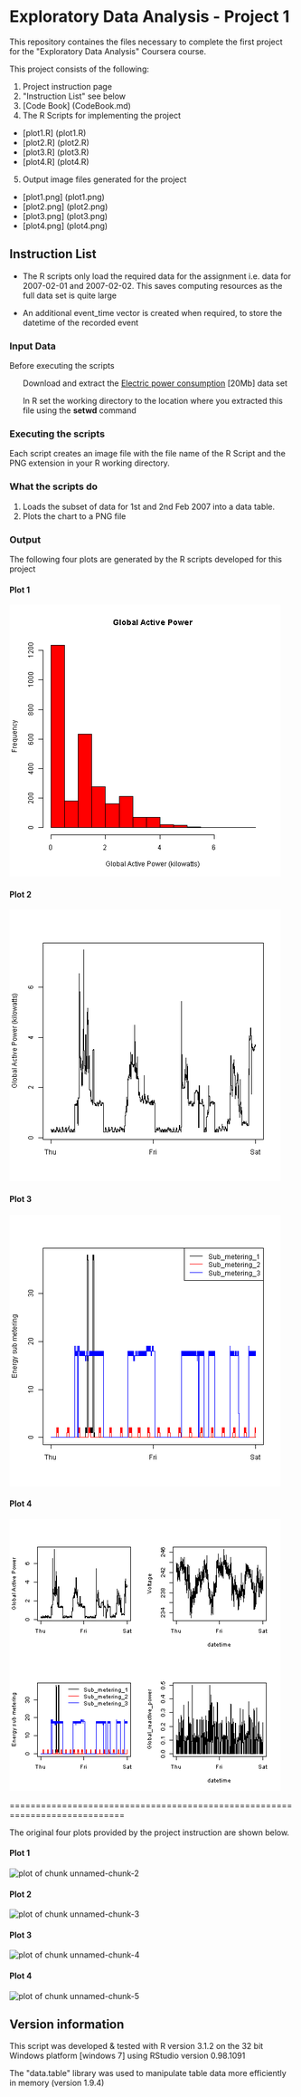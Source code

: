 # Exploratory Data Analysis - Project 1

This repository containes the files necessary to complete the first project for the "Exploratory Data Analysis"
Coursera course.

This project consists of the following:

1. Project instruction page
2. "Instruction List" see below
3. [Code Book] (CodeBook.md)
4. The R Scripts for implementing the project
* [plot1.R] (plot1.R)
* [plot2.R] (plot2.R)
* [plot3.R] (plot3.R)
* [plot4.R] (plot4.R)
5. Output image files generated for the project
* [plot1.png] (plot1.png)
* [plot2.png] (plot2.png)
* [plot3.png] (plot3.png)
* [plot4.png] (plot4.png)

## Instruction List

* The R scripts only load the required data for the assignment i.e. data for 2007-02-01 and
2007-02-02. This saves computing resources as the full data set is quite large

* An additional event_time vector is created when required, to store the datetime of the recorded event

### Input Data

Before executing the scripts 
<ul class="task-list">
<li><p>Download and extract the <a href="https://d396qusza40orc.cloudfront.net/exdata%2Fdata%2Fhousehold_power_consumption.zip">Electric power consumption</a> [20Mb] data set </p></li>
<li><p>In R set the working directory to the location where you extracted this file using the <b>setwd</b> command</p></li>
</ul>


### Executing the scripts

Each script creates an image file with the file name of the R Script and the PNG extension in your R working directory.

### What the scripts do

1. Loads the subset of data for 1st and 2nd Feb 2007 into a data table.
2. Plots the chart to a PNG file

### Output

The following four plots are generated by the R scripts developed for this project

#### Plot 1


![plot1](plot1.png) 


#### Plot 2

![plot2](plot2.png)


#### Plot 3

![plot3](plot3.png)


#### Plot 4

![plot4](plot4.png)

============================================================================

The original four plots provided by the project instruction are shown below. 

#### Plot 1


![plot of chunk unnamed-chunk-2](figure/unnamed-chunk-2.png) 


#### Plot 2

![plot of chunk unnamed-chunk-3](figure/unnamed-chunk-3.png) 


#### Plot 3

![plot of chunk unnamed-chunk-4](figure/unnamed-chunk-4.png) 


#### Plot 4

![plot of chunk unnamed-chunk-5](figure/unnamed-chunk-5.png) 

## Version information

This script was developed & tested with R version 3.1.2 on the 32 bit Windows platform [windows 7] using RStudio version 0.98.1091

The "data.table" library was used to manipulate table data more efficiently in memory (version 1.9.4)